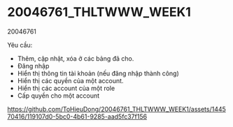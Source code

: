 # 20046761_THLTWWW_WEEK1
20046761

Yêu cầu:
  - Thêm, cập nhật, xóa ở các bảng đã cho.
  - Đăng nhập
  - Hiển thị thông tin tài khoản (nếu đăng nhập thành công)
  - Hiển thị các quyền của một account.
  - Hiển thị các account của một role
  - Cấp quyền cho một account



https://github.com/ToHieuDong/20046761_THLTWWW_WEEK1/assets/144570416/119107d0-5bc0-4b61-9285-aad5fc37f156

